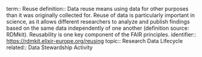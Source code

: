 term:: Reuse
definition:: Data reuse means using data for other purposes than it was originally collected for. Reuse of data is particularly important in science, as it allows different researchers to analyze and publish findings based on the same data independently of one another (definition source: RDMkit). Reusability is one key component of the FAIR principles.
identifier:: https://rdmkit.elixir-europe.org/reusing
topic:: Research Data Lifecycle
related:: Data Stewardship Activity

